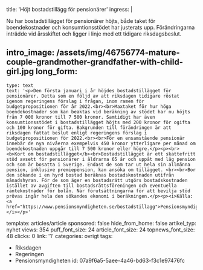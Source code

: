 title: 'Höjt bostadstillägg för pensionärer'
ingress: |
  <p>Nu har bostadstillägget för pensionärer höjts, både taket för boendekostnader och konsumtionsstödet har justerats upp. Förändringarna inträdde vid årsskiftet och ligger i linje med ett tidigare riksdagsbeslut.
  </p>
  
intro_image: /assets/img/46756774-mature-couple-grandmother-grandfather-with-child-girl.jpg
long_form:
  -
    type: text
    text: '<p>Den första januari i år höjdes bostadstillägget för pensionärer. Detta som en följd av att riksdagen tidigare röstat igenom regeringens förslag i frågan, inom ramen för budgetpropositionen för år 2022.<br><br>Maxtaket för hur höga boendekostnader som kan beaktas vid beräkning av stödet har nu höjts från 7 000 kronor till 7 500 kronor. Samtidigt har även konsumtionsstödet i bostadstillägget höjts med 200 kronor för ogifta och 100 kronor för gifta. Bakgrunden till förändringen är att riksdagen fattat beslut enligt regeringens förslag i budgetpropositionen för 2022.<br><br>För en ensamstående pensionär innebär de nya nivåerna exempelvis 450 kronor ytterligare per månad om boendekostnaden uppgår till 7 500 kronor eller högre.</p><p><br><b>Kort om bostadstillägget</b><br>Bostadstillägget är ett skattefritt stöd avsett för pensionärer i åldrarna 65 år och uppåt med låg pension och som är bosatta i Sverige. Endast de som tar ut hela sin allmänna pension, inklusive premiepension, kan ansöka om tillägget. <br><br>Bor den sökande i en hyrd bostad beräknas bostadskostnaden utifrån månadshyran. För de som äger en bostadsrätt utgörs bostadskostnaden istället av avgiften till bostadsrättsföreningen och eventuella räntekostnader för bolån. När förutsättningarna för att bevilja stöd prövas ingår hela den sökandes ekonomi i beräkningen.</p><p><i>Källa: <a href="https://www.pensionsmyndigheten.se/bostadstillagg">Pensionsmyndigheten</a></i></p>'
template: articles/article
sponsored: false
hide_from_home: false
artikel_typ: nyhet
views: 354
puff_font_size: 24
article_font_size: 24
topnews_font_size: 48
clicks: 0
link: '1'
categories: ovrigt
tags:
  - Riksdagen
  - Regeringen
  - Pensionsmyndigheten
id: 07a9f6a5-5aee-4a46-bd63-f3c1e97476fc
